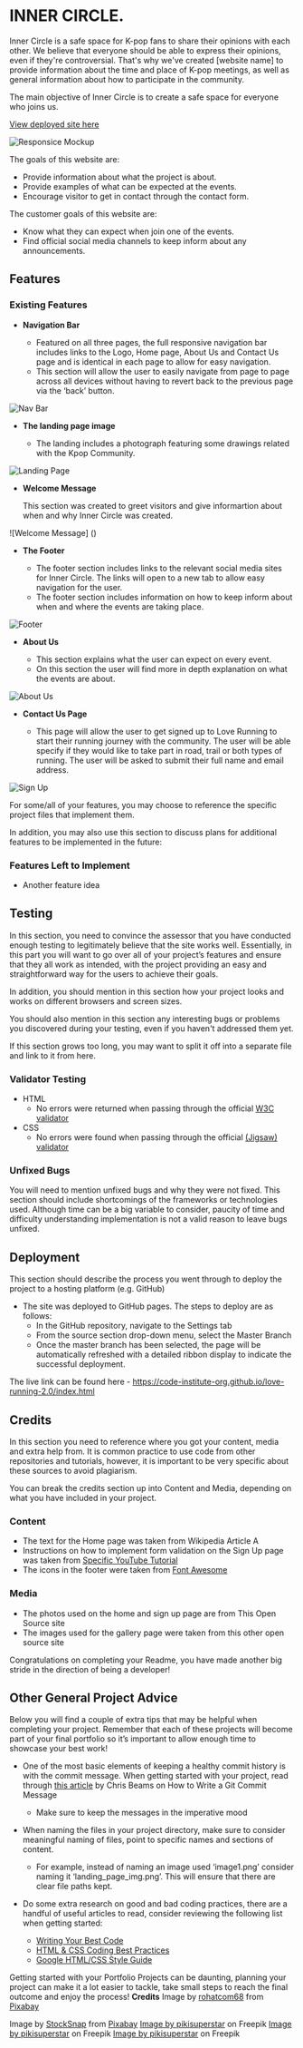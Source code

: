 # INNER CIRCLE.

Inner Circle is a safe space for K-pop fans to share their opinions with each other. We believe that everyone should be able to express their opinions, even if they're controversial. That's why we've created [website name] to provide information about the time and place of K-pop meetings, as well as general information about how to participate in the community.

The main objective of Inner Circle is to create a safe space for everyone who joins us.

[View deployed site here]()

![Responsice Mockup]()

The goals of this website are:
* Provide information about what the project is about.
* Provide examples of what can be expected at the events.
* Encourage visitor to get in contact through the contact form.

The customer goals of this website are:
* Know what they can expect when join one of the events. 
* Find official social media channels to keep inform about any announcements.

## Features 
### Existing Features

- __Navigation Bar__

  - Featured on all three pages, the full responsive navigation bar includes links to the Logo, Home page, About Us and Contact Us page and is identical in each page to allow for easy navigation.
  - This section will allow the user to easily navigate from page to page across all devices without having to revert back to the previous page via the ‘back’ button. 

![Nav Bar]()

- __The landing page image__

  - The landing includes a photograph featuring some drawings related with the Kpop Community.

![Landing Page]()

- __Welcome Message__

  This section was created to greet visitors and give informartion about when and why Inner Circle was created.

![Welcome Message] ()

- __The Footer__ 

  - The footer section includes links to the relevant social media sites for Inner Circle. The links will open to a new tab to allow easy navigation for the user. 
  - The footer section includes information on how to keep inform about when and where the events are taking place.

![Footer]()

- __About Us__

  - This section explains what the user can expect on every event.
  - On this section the user will find more in depth explanation on what the events are about. 

![About Us]()

- __Contact Us Page__

  - This page will allow the user to get signed up to Love Running to start their running journey with the community. The user will be able specify if they would like to take part in road, trail or both types of running. The user will be asked to submit their full name and email address. 

![Sign Up](https://github.com/lucyrush/readme-template/blob/master/media/love_running_signup.png)

For some/all of your features, you may choose to reference the specific project files that implement them.

In addition, you may also use this section to discuss plans for additional features to be implemented in the future:

### Features Left to Implement

- Another feature idea

## Testing 

In this section, you need to convince the assessor that you have conducted enough testing to legitimately believe that the site works well. Essentially, in this part you will want to go over all of your project’s features and ensure that they all work as intended, with the project providing an easy and straightforward way for the users to achieve their goals.

In addition, you should mention in this section how your project looks and works on different browsers and screen sizes.

You should also mention in this section any interesting bugs or problems you discovered during your testing, even if you haven't addressed them yet.

If this section grows too long, you may want to split it off into a separate file and link to it from here.


### Validator Testing 

- HTML
  - No errors were returned when passing through the official [W3C validator](https://validator.w3.org/nu/?doc=https%3A%2F%2Fcode-institute-org.github.io%2Flove-running-2.0%2Findex.html)
- CSS
  - No errors were found when passing through the official [(Jigsaw) validator](https://jigsaw.w3.org/css-validator/validator?uri=https%3A%2F%2Fvalidator.w3.org%2Fnu%2F%3Fdoc%3Dhttps%253A%252F%252Fcode-institute-org.github.io%252Flove-running-2.0%252Findex.html&profile=css3svg&usermedium=all&warning=1&vextwarning=&lang=en#css)

### Unfixed Bugs

You will need to mention unfixed bugs and why they were not fixed. This section should include shortcomings of the frameworks or technologies used. Although time can be a big variable to consider, paucity of time and difficulty understanding implementation is not a valid reason to leave bugs unfixed. 

## Deployment

This section should describe the process you went through to deploy the project to a hosting platform (e.g. GitHub) 

- The site was deployed to GitHub pages. The steps to deploy are as follows: 
  - In the GitHub repository, navigate to the Settings tab 
  - From the source section drop-down menu, select the Master Branch
  - Once the master branch has been selected, the page will be automatically refreshed with a detailed ribbon display to indicate the successful deployment. 

The live link can be found here - https://code-institute-org.github.io/love-running-2.0/index.html 


## Credits 

In this section you need to reference where you got your content, media and extra help from. It is common practice to use code from other repositories and tutorials, however, it is important to be very specific about these sources to avoid plagiarism. 

You can break the credits section up into Content and Media, depending on what you have included in your project. 

### Content 

- The text for the Home page was taken from Wikipedia Article A
- Instructions on how to implement form validation on the Sign Up page was taken from [Specific YouTube Tutorial](https://www.youtube.com/)
- The icons in the footer were taken from [Font Awesome](https://fontawesome.com/)

### Media

- The photos used on the home and sign up page are from This Open Source site
- The images used for the gallery page were taken from this other open source site


Congratulations on completing your Readme, you have made another big stride in the direction of being a developer! 

## Other General Project Advice

Below you will find a couple of extra tips that may be helpful when completing your project. Remember that each of these projects will become part of your final portfolio so it’s important to allow enough time to showcase your best work! 

- One of the most basic elements of keeping a healthy commit history is with the commit message. When getting started with your project, read through [this article](https://chris.beams.io/posts/git-commit/) by Chris Beams on How to Write  a Git Commit Message 
  - Make sure to keep the messages in the imperative mood 

- When naming the files in your project directory, make sure to consider meaningful naming of files, point to specific names and sections of content.
  - For example, instead of naming an image used ‘image1.png’ consider naming it ‘landing_page_img.png’. This will ensure that there are clear file paths kept. 

- Do some extra research on good and bad coding practices, there are a handful of useful articles to read, consider reviewing the following list when getting started:
  - [Writing Your Best Code](https://learn.shayhowe.com/html-css/writing-your-best-code/)
  - [HTML & CSS Coding Best Practices](https://medium.com/@inceptiondj.info/html-css-coding-best-practice-fadb9870a00f)
  - [Google HTML/CSS Style Guide](https://google.github.io/styleguide/htmlcssguide.html#General)

Getting started with your Portfolio Projects can be daunting, planning your project can make it a lot easier to tackle, take small steps to reach the final outcome and enjoy the process!
**Credits**
Image by <a href="https://pixabay.com/users/rohatcom68-17923152/?utm_source=link-attribution&amp;utm_medium=referral&amp;utm_campaign=image&amp;utm_content=7238254">rohatcom68</a> from <a href="https://pixabay.com//?utm_source=link-attribution&amp;utm_medium=referral&amp;utm_campaign=image&amp;utm_content=7238254">Pixabay</a>

Image by <a href="https://pixabay.com/users/stocksnap-894430/?utm_source=link-attribution&amp;utm_medium=referral&amp;utm_campaign=image&amp;utm_content=2571539">StockSnap</a> from <a href="https://pixabay.com//?utm_source=link-attribution&amp;utm_medium=referral&amp;utm_campaign=image&amp;utm_content=2571539">Pixabay</a>
<a href="https://www.freepik.com/free-vector/group-k-pop-boys-illustrated_9644919.htm#query=kpop&position=0&from_view=search&track=sph">Image by pikisuperstar</a> on Freepik
<a href="https://www.freepik.com/free-vector/group-k-pop-boys-illustration_9644847.htm#page=2&query=kpop&position=4&from_view=search&track=aitest">Image by pikisuperstar</a> on Freepik
<a href="https://www.freepik.com/free-vector/young-koreans-doing-finger-heart_9469294.htm#query=kpop&position=36&from_view=author">Image by pikisuperstar</a> on Freepik